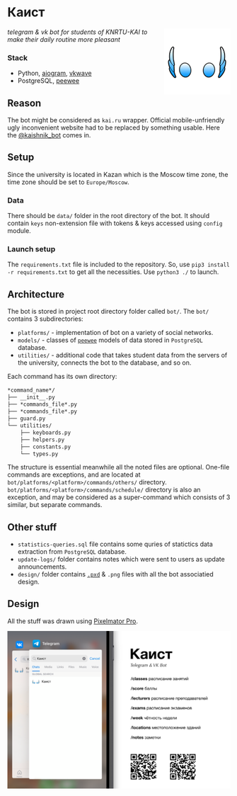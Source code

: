 # Каист

[<img src="https://github.com/airatk/kaishnik-bot/blob/main/design/logo/logo.png" alt="kaishnik-bot logo" align="right" width="150" />][1]

_telegram & vk bot for students of KNRTU-KAI to make their daily routine more pleasant_

### Stack
* Python, [aiogram][3], [vkwave][4]
* PostgreSQL, [peewee][5]

## Reason
The bot might be considered as `kai.ru` wrapper. Official mobile-unfriendly ugly inconvenient website had to be replaced by something usable. Here the [@kaishnik_bot][1] comes in.

## Setup
Since the university is located in Kazan which is the Moscow time zone, the time zone should be set to `Europe/Moscow`.

### Data
There should be `data/` folder in the root directory of the bot. It should contain `keys` non-extension file with tokens & keys accessed using `config` module.

### Launch setup
The `requirements.txt` file is included to the repository. So, use `pip3 install -r requirements.txt` to get all the necessities.
Use `python3 ./` to launch.

## Architecture
The bot is stored in project root directory folder called `bot/`. The `bot/` contains 3 subdirectories: 
* `platforms/` - implementation of bot on a variety of social networks.
* `models/` - classes of [`peewee`][5] models of data stored in `PostgreSQL` database.
* `utilities/` - additional code that takes student data from the servers of the university, connects the bot to the database, and so on.

Each command has its own directory:

    *command_name*/
    ├── __init__.py
    ├── *commands_file*.py
    ├── *commands_file*.py
    ├── guard.py
    └── utilities/
        ├── keyboards.py
        ├── helpers.py
        ├── constants.py
        └── types.py

The structure is essential meanwhile all the noted files are optional. One-file commands are exceptions, and are located at `bot/platforms/<platform>/commands/others/` directory. `bot/platforms/<platform>/commands/schedule/` directory is also an exception, and may be considered as a super-command which consists of 3 similar, but separate commands.

## Other stuff
* `statistics-queries.sql` file contains some quries of statictics data extraction from `PostgreSQL` database.
* `update-logs/` folder contains notes which were sent to users as update announcements.
* `design/` folder contains [`.pxd`][6] & `.png` files with all the bot associatied design.

## Design
All the stuff was drawn using [Pixelmator Pro][6].

[![kaishnik_bot poster][2]][1]


[1]: https://telegram.me/kaishnik_bot "Open the bot in Telegram"
[2]: https://github.com/airatk/kaishnik-bot/blob/main/design/poster/poster.png "kaishnik-bot poster"
[3]: https://github.com/aiogram/aiogram "Repository of aiogram"
[4]: https://github.com/fscdev/vkwave "Repository of vkwave"
[5]: https://github.com/coleifer/peewee "Repository of peewee"
[6]: https://www.pixelmator.com/pro "Pixelmator Pro"
